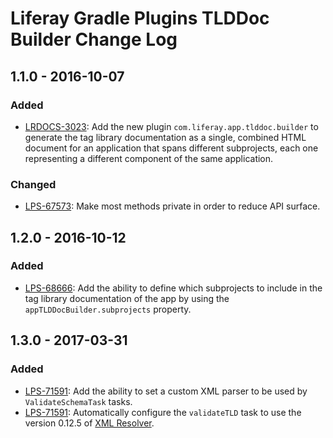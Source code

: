 # Liferay Gradle Plugins TLDDoc Builder Change Log

## 1.1.0 - 2016-10-07

### Added
- [LRDOCS-3023]: Add the new plugin `com.liferay.app.tlddoc.builder` to generate
the tag library documentation as a single, combined HTML document for an
application that spans different subprojects, each one representing a different
component of the same application.

### Changed
- [LPS-67573]: Make most methods private in order to reduce API surface.

## 1.2.0 - 2016-10-12

### Added
- [LPS-68666]: Add the ability to define which subprojects to include in the tag
library documentation of the app by using the `appTLDDocBuilder.subprojects`
property.

## 1.3.0 - 2017-03-31

### Added
- [LPS-71591]: Add the ability to set a custom XML parser to be used by
`ValidateSchemaTask` tasks.
- [LPS-71591]: Automatically configure the `validateTLD` task to use the version
0.12.5 of [XML Resolver].

[LPS-67573]: https://issues.liferay.com/browse/LPS-67573
[LPS-68666]: https://issues.liferay.com/browse/LPS-68666
[LPS-71591]: https://issues.liferay.com/browse/LPS-71591
[LRDOCS-3023]: https://issues.liferay.com/browse/LRDOCS-3023
[XML Resolver]: http://xmlresolver.org/